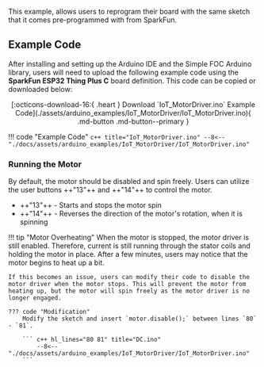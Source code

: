 This example, allows users to reprogram their board with the same sketch that it comes pre-programmed with from SparkFun.


## Example Code
After installing and setting up the Arduino IDE and the Simple FOC Arduino library, users will need to upload the following example code using the **SparkFun ESP32 Thing Plus C** board definition. This code can be copied or downloaded below:

<center>
[:octicons-download-16:{ .heart } Download `IoT_MotorDriver.ino` Example Code](./assets/arduino_examples/IoT_MotorDriver/IoT_MotorDriver.ino){ .md-button .md-button--primary }
</center>

!!! code "Example Code"
	``` c++ title="IoT_MotorDriver.ino"
		--8<-- "./docs/assets/arduino_examples/IoT_MotorDriver/IoT_MotorDriver.ino"
	```

### Running the Motor
By default, the motor should be disabled and spin freely. Users can utilize the user buttons ++"13"++ and ++"14"++ to control the motor.

* ++"13"++ - Starts and stops the motor spin
* ++"14"++ - Reverses the direction of the motor's rotation, when it is spinning

!!! tip "Motor Overheating"
	When the motor is stopped, the motor driver is still enabled. Therefore, current is still running through the stator coils and holding the motor in place. After a few minutes, users may notice that the motor begins to heat up a bit.

	If this becomes an issue, users can modify their code to disable the motor driver when the motor stops. This will prevent the motor from heating up, but the motor will spin freely as the motor driver is no longer engaged.

	??? code "Modification"
		Modify the sketch and insert `motor.disable();` between lines `80` - `81`.

		``` c++ hl_lines="80 81" title="DC.ino"
			--8<-- "./docs/assets/arduino_examples/IoT_MotorDriver/IoT_MotorDriver.ino"
		```
